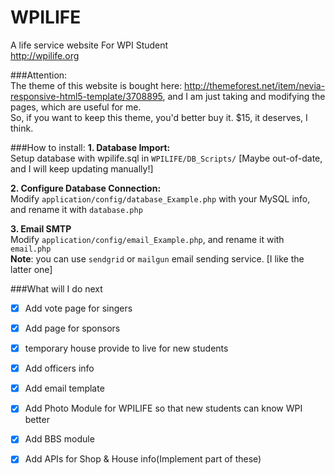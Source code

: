 WPILIFE
=======

A life service website For WPI Student   
http://wpilife.org    


###Attention:   
The theme of this website is bought here: http://themeforest.net/item/nevia-responsive-html5-template/3708895, and I am just taking and modifying the pages, which are useful for me.     
So, if you want to keep this theme, you'd better buy it. $15, it deserves, I think.   

###How to install:
**1. Database Import:**    
Setup database with wpilife.sql in `WPILIFE/DB_Scripts/` [Maybe out-of-date, and I will keep updating manually!]   

**2. Configure Database Connection:**   
Modify `application/config/database_Example.php` with your MySQL info, and rename it with `database.php`   

**3. Email SMTP**    
Modify `application/config/email_Example.php`, and rename it with `email.php`     
**Note**: you can use `sendgrid` or `mailgun` email sending service.  [I like the latter one]

###What will I do next
* [x] Add vote page for singers     
* [x] Add page for sponsors       
* [x] temporary house provide to live for new students       
* [x] Add officers info      
* [x] Add email template          
* [x] Add Photo Module for WPILIFE so that new students can know WPI better        
* [x] Add BBS module    
* [x] Add APIs for Shop & House info(Implement part of these)      

